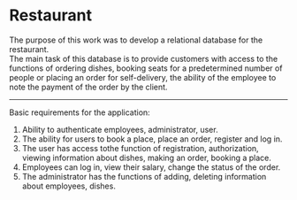 # Restaurant

The purpose of this work was to develop a relational database for the restaurant.  
The main task of this  database is to provide customers with  access to the functions of  ordering dishes, booking seats for a predetermined number of people or placing an order for self-delivery, the ability of the employee to note the payment of the order by the client.

---

Basic requirements for the application:

1. Ability to authenticate employees, administrator, user.
2. The ability for users to book a place, place an order, register and log in.
3. The user has access tothe function of registration, authorization, viewing information about dishes, making an order, booking a place.
4. Employees can log in, view their salary, change the status of the order.
5. The administrator has the functions of adding, deleting information about employees, dishes.
